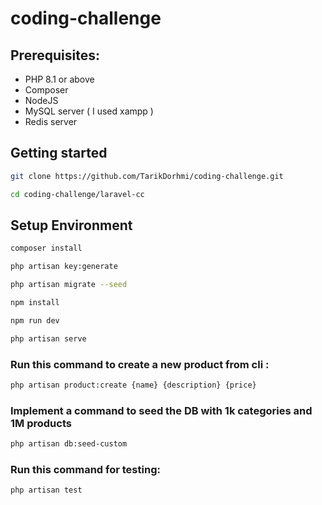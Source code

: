 # coding-challenge

## Prerequisites:
- PHP 8.1 or above
- Composer
- NodeJS
- MySQL server ( I used xampp )
- Redis server

## Getting started

``` bash
git clone https://github.com/TarikDorhmi/coding-challenge.git
```

``` bash
cd coding-challenge/laravel-cc
```

## Setup Environment
``` bash
composer install
```

``` bash
php artisan key:generate
```

``` bash
php artisan migrate --seed
```

``` bash
npm install
```

``` bash
npm run dev
```

``` bash
php artisan serve
```

### Run this command to create a new product from cli :
``` bash
php artisan product:create {name} {description} {price}
```

### Implement a command to seed the DB with 1k categories and 1M products
``` bash
php artisan db:seed-custom
```

### Run this command for testing:
``` bash
php artisan test
```